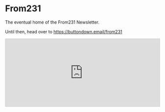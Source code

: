 # From231
The eventual home of the From231 Newsletter.

Until then, head over to https://buttondown.email/from231

<iframe
  scrolling="no"
  style="width:100%;height:220px;border:1px #ccc solid"
  src="https://buttondown.com/from231?as_embed=true"
></iframe>
